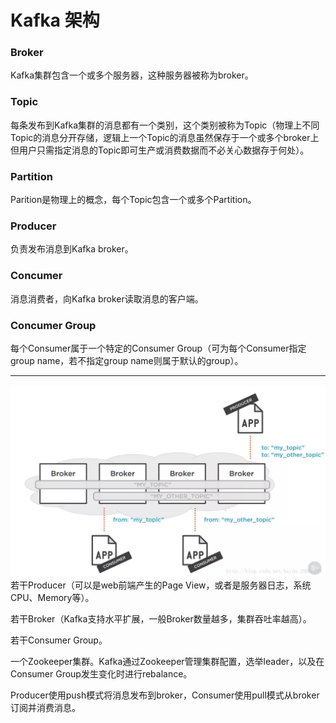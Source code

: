 # Kafka 架构
### Broker
Kafka集群包含一个或多个服务器，这种服务器被称为broker。
### Topic
每条发布到Kafka集群的消息都有一个类别，这个类别被称为Topic（物理上不同Topic的消息分开存储，逻辑上一个Topic的消息虽然保存于一个或多个broker上但用户只需指定消息的Topic即可生产或消费数据而不必关心数据存于何处）。
### Partition
Parition是物理上的概念，每个Topic包含一个或多个Partition。
### Producer
负责发布消息到Kafka broker。
### Concumer
消息消费者，向Kafka broker读取消息的客户端。
### Concumer Group
每个Consumer属于一个特定的Consumer Group（可为每个Consumer指定group name，若不指定group name则属于默认的group）。

---

![](../../img/kafka01.webp)
若干Producer（可以是web前端产生的Page View，或者是服务器日志，系统CPU、Memory等）。

若干Broker（Kafka支持水平扩展，一般Broker数量越多，集群吞吐率越高）。

若干Consumer Group。

一个Zookeeper集群。Kafka通过Zookeeper管理集群配置，选举leader，以及在Consumer Group发生变化时进行rebalance。

Producer使用push模式将消息发布到broker，Consumer使用pull模式从broker订阅并消费消息。